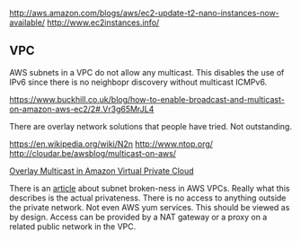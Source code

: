 
<!--
-->

http://aws.amazon.com/blogs/aws/ec2-update-t2-nano-instances-now-available/
http://www.ec2instances.info/

VPC
----

AWS subnets in a VPC do not allow any multicast.
This disables the use of IPv6 since there is no neighbopr discovery without multicast ICMPv6.

https://www.buckhill.co.uk/blog/how-to-enable-broadcast-and-multicast-on-amazon-aws-ec2/2#.Vr3g65MrJL4

There are overlay network solutions that people have tried.
Not outstanding.

https://en.wikipedia.org/wiki/N2n
http://www.ntop.org/
http://cloudar.be/awsblog/multicast-on-aws/

[Overlay Multicast in Amazon Virtual Private Cloud]( https://aws.amazon.com/articles/6234671078671125 )

There is an
[article]( https://cloudonaut.io/private-subnets-are-broken-on-aws/ )
about subnet broken-ness in AWS VPCs.
Really what this describes is the actual privateness.
There is no access to anything outside the private network.
Not even AWS yum services.
This should be viewed as by design.
Access can be provided by a NAT gateway or a proxy on a related public network in the VPC.

<!-- vim: set autoindent expandtab sw=4 syntax=markdown: -->
